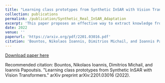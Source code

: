 ```yaml
---
title: "Learning class prototypes from Synthetic InSAR with Vision Transformers"
collection: publications
permalink: /publication/Synthetic_Real_InSAR_Adaptation
excerpt: 'This paper proposes an effective way to extract knowledge from synthetically generated InSAR data that can generalize to the real domain without any human supervision.'
date: 2022
venue: ''
paperurl: 'https://arxiv.org/pdf/2201.03016.pdf'
citation: 'Bountos, Nikolaos Ioannis, Dimitrios Michail, and Ioannis Papoutsis. "Learning class prototypes from Synthetic InSAR with Vision Transformers." arXiv preprint arXiv:2201.03016 (2022).'
---
```


[Download paper here](https://arxiv.org/abs/2201.03016)

Recommended citation: Bountos, Nikolaos Ioannis, Dimitrios Michail, and Ioannis Papoutsis. "Learning class prototypes from Synthetic InSAR with Vision Transformers." arXiv preprint arXiv:2201.03016 (2022).
